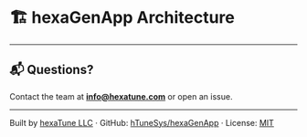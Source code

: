 <!--
SPDX-FileCopyrightText: 2025 hexaTune LLC
SPDX-License-Identifier: MIT
-->

# 🏗️ hexaGenApp Architecture

---

## 📬 Questions?

Contact the team at **[info@hexatune.com](mailto:info@hexatune.com)** or open an issue.

---

Built by [hexaTune LLC](https://hexatune.com) · GitHub: [hTuneSys/hexaGenApp](https://github.com/hTuneSys/hexaGenApp) · License: [MIT](https://opensource.org/license/mit/)
